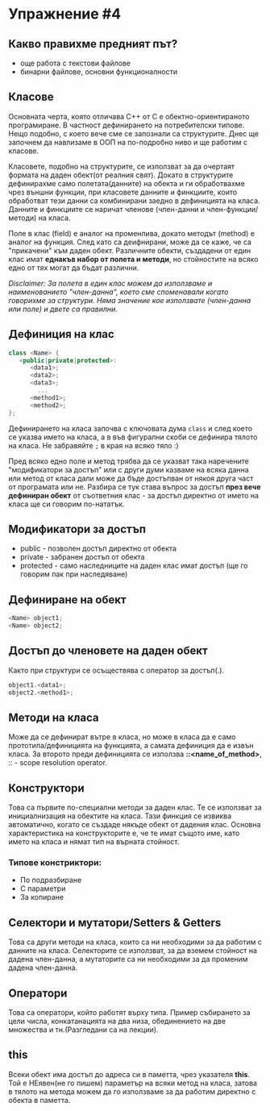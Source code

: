 # Упражнение #4

## Какво правихме предният път?

- още работа с текстови файлове
- бинарни файлове, основни функционалности

## Класове

Основната черта, която отличава С++ от С е обектно-ориентираното програмиране. В частност дефинирането на потребителски типове. Нещо подобно, с което вече сме се запознали са структурите. Днес ще започнем да навлизаме в ООП на по-подробно ниво и ще работим с класове.

Класовете, подобно на структурите, се използват за да очертаят формата на даден обект(от реалния свят). Докато в структурите дефинирахме само полетата(данните) на обекта и ги обработвахме чрез външни функции, при класовете данните и финкциите, които обработват тези данни са комбинирани заедно в дефиницията на класа. Данните и финкциите се наричат членове (член-данни и член-функции/методи) на класа.

Поле в клас (field) е аналог на променлива, докато методът (method) е аналог на функция. След като са деифнирани, може да се каже, че са "прикачени" към даден обект. Различните обекти, създадени от един клас имат **еднакъв набор от полета и методи**, но стойностите на всяко едно от тях могат да бъдат различни.

<i>Disclaimer: За полета в един клас можем да използваме и наименованието "член-данна", което сме споменавали когато говорихме за структури. Няма значение кое използвате (член-данна или поле) и двете са правилни.</i>

## Дефиниция на клас

```c++
class <Name> {
   <public|private|protected>:
      <data1>;
      <data2>;
      <data3>;
        ...
      <method1>;
      <method2>;
};
```

Дефинирането на класа започва с ключовата дума `class` и след което се указва името на класа, а в във фигурални скоби се дефинира тялото на класа. Не забравяйте `;` в края на всяко тяло :)

Пред всяко едно поле и метод трябва да се указват така наречените "модификатори за достъп" или с други думи казваме
на всяка данна или метод от класа дали може да бъде достъпван от някоя друга част от програмата или не. Разбира се тук става въпрос за достъп **през вече дефиниран обект** от съответния клас - за достъп директно от името на класа ще си говорим по-нататък.

## Модификатори за достъп

- public - позволен достъп директно от обекта
- private - забранен достъп от обекта
- protected - само наследниците на даден клас имат достъп (ще го говорим пак при наследяване)

## Дефиниране на обект

```c++
<Name> object1;
<Name> object2;
```

## Достъп до членовете на даден обект

Както при структури се осъществява с оператор за достъп(.).

```c++
object1.<data1>;
object2.<method1>;
```

## Методи на класа

Може да се дефинират вътре в класа, но може в класа да е само прототипа/дефиницията на функцията, а самата дефиниция да е извън класа. За второто преди дефиницията се използва **<Name>::<name_of_method>**, :: - scope resolution operator.

## Конструктори

Това са първите по-специални методи за даден клас. Те се използват за инициалнизация на обектите на класа. Тази финкция се извиква автоматично, когато се създаде някъде обект от дадения клас. Основна характеристика на конструкторите е, че те имат същото име, като името на класа и нямат тип на върната стойност.

### Типове констриктори:

- По подразбиране
- С параметри
- За копиране

## Селектори и мутатори/Setters & Getters

Това са други методи на класа, които са ни необходими за да работим с данните на класа. Селекторите се използват, за да вземем стойност на дадена член-данна, а мутаторите са ни необходими за да променим дадена член-данна.

## Oператори

Това са оператори, който работят върху типа. Пример събирането за цели числа, конкатанацията на два низа, обединението на две множества и тн.(Разгледани са на лекции).

## this

Всеки обект има достъп до адреса си в паметта, чрез указателя **this**. Той е НЕявен(не го пишем) параметър на всяки метод на класа, затова в тялото на метода можем да го използваме за да работим директно с обекта в паметта.

